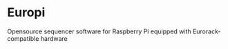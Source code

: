 # Europi
Opensource sequencer software for Raspberry Pi equipped with Eurorack-compatible hardware

